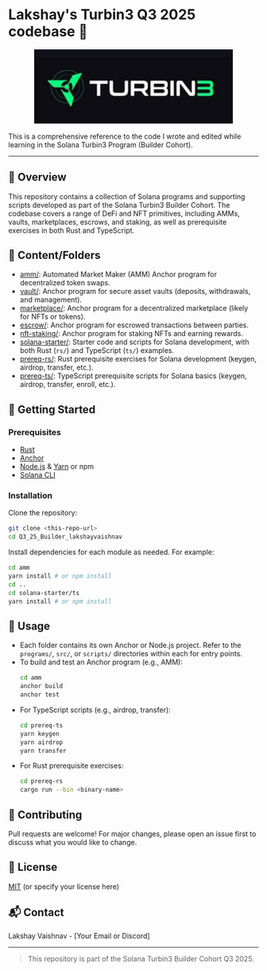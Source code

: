 # Lakshay's Turbin3 Q3 2025 codebase 🦀

<div align="center">
  <img src="https://github.com/solana-turbin3/Q1_25_Builder_daniel-burlacu/blob/main/turbine-logo-text.png" alt="Logo" width="400">
</div>

This is a comprehensive reference to the code I wrote and edited while learning in the Solana Turbin3 Program (Builder Cohort).

---

## 📖 Overview
This repository contains a collection of Solana programs and supporting scripts developed as part of the Solana Turbin3 Builder Cohort. The codebase covers a range of DeFi and NFT primitives, including AMMs, vaults, marketplaces, escrows, and staking, as well as prerequisite exercises in both Rust and TypeScript.

## 📂 Content/Folders
- [amm/](amm/): Automated Market Maker (AMM) Anchor program for decentralized token swaps.
- [vault/](vault/): Anchor program for secure asset vaults (deposits, withdrawals, and management).
- [marketplace/](marketplace/): Anchor program for a decentralized marketplace (likely for NFTs or tokens).
- [escrow/](escrow/): Anchor program for escrowed transactions between parties.
- [nft-staking/](nft-staking/): Anchor program for staking NFTs and earning rewards.
- [solana-starter/](solana-starter/): Starter code and scripts for Solana development, with both Rust (`rs/`) and TypeScript (`ts/`) examples.
- [prereq-rs/](prereq-rs/): Rust prerequisite exercises for Solana development (keygen, airdrop, transfer, etc.).
- [prereq-ts/](prereq-ts/): TypeScript prerequisite scripts for Solana basics (keygen, airdrop, transfer, enroll, etc.).

## 🚀 Getting Started

### Prerequisites
- [Rust](https://www.rust-lang.org/tools/install)
- [Anchor](https://www.anchor-lang.com/docs/installation)
- [Node.js](https://nodejs.org/) & [Yarn](https://yarnpkg.com/) or npm
- [Solana CLI](https://docs.solana.com/cli/install-solana-cli-tools)

### Installation
Clone the repository:
```bash
git clone <this-repo-url>
cd Q3_25_Builder_lakshayvaishnav
```

Install dependencies for each module as needed. For example:
```bash
cd amm
yarn install # or npm install
cd ..
cd solana-starter/ts
yarn install # or npm install
```

## 🧪 Usage
- Each folder contains its own Anchor or Node.js project. Refer to the `programs/`, `src/`, or `scripts/` directories within each for entry points.
- To build and test an Anchor program (e.g., AMM):
  ```bash
  cd amm
  anchor build
  anchor test
  ```
- For TypeScript scripts (e.g., airdrop, transfer):
  ```bash
  cd prereq-ts
  yarn keygen
  yarn airdrop
  yarn transfer
  ```
- For Rust prerequisite exercises:
  ```bash
  cd prereq-rs
  cargo run --bin <binary-name>
  ```

## 🤝 Contributing
Pull requests are welcome! For major changes, please open an issue first to discuss what you would like to change.

## 📄 License
[MIT](LICENSE) (or specify your license here)

## 📬 Contact
Lakshay Vaishnav - [Your Email or Discord]

---

> This repository is part of the Solana Turbin3 Builder Cohort Q3 2025.
